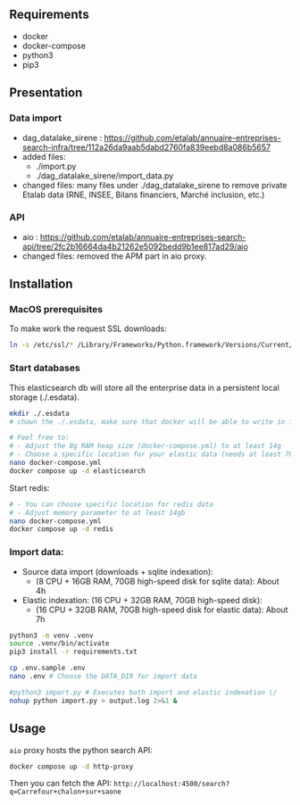 ## Requirements

- docker
- docker-compose
- python3
- pip3

## Presentation

### Data import

- dag_datalake_sirene : https://github.com/etalab/annuaire-entreprises-search-infra/tree/112a26da9aab5dabd2760fa839eebd8a086b5657
- added files:
  - ./import.py
  - ./dag_datalake_sirene/import_data.py
- changed files: many files under ./dag_datalake_sirene to remove private Etalab data (RNE, INSEE, Bilans financiers, Marché inclusion, etc.)

### API

- aio : https://github.com/etalab/annuaire-entreprises-search-api/tree/2fc2b16664da4b21262e5092bedd9b1ee817ad29/aio
- changed files: removed the APM part in aio proxy.

## Installation

### MacOS prerequisites

To make work the request SSL downloads:

```bash
ln -s /etc/ssl/* /Library/Frameworks/Python.framework/Versions/Current/etc/openssl/
```

### Start databases

This elasticsearch db will store all the enterprise data in a persistent local storage (./.esdata).

```bash
mkdir ./.esdata
# chown the ./.esdata, make sure that docker will be able to write in it.

# Feel free to:
# - Adjust the 8g RAM heap size (docker-compose.yml) to at least 14g
# - Choose a specific location for your elastic data (needs at least 70GB) instead of .esdata
nano docker-compose.yml
docker compose up -d elasticsearch
```

Start redis:

```bash
# - You can choose specific location for redis data
# - Adjust memory parameter to at least 14gb
nano docker-compose.yml
docker compose up -d redis
```

### Import data:

- Source data import (downloads + sqlite indexation):
  - (8 CPU + 16GB RAM, 70GB high-speed disk for sqlite data): About 4h
- Elastic indexation: (16 CPU + 32GB RAM, 70GB high-speed disk):
  - (16 CPU + 32GB RAM, 70GB high-speed disk for elastic data): About 7h

```bash
python3 -m venv .venv
source .venv/bin/activate
pip3 install -r requirements.txt

cp .env.sample .env
nano .env # Choose the DATA_DIR for import data

#python3 import.py # Executes both import and elastic indexation \/
nohup python import.py > output.log 2>&1 &
```

## Usage

`aio` proxy hosts the python search API:

```bash
docker compose up -d http-proxy
```

Then you can fetch the API: `http://localhost:4500/search?q=Carrefour+chalon+sur+saone`
